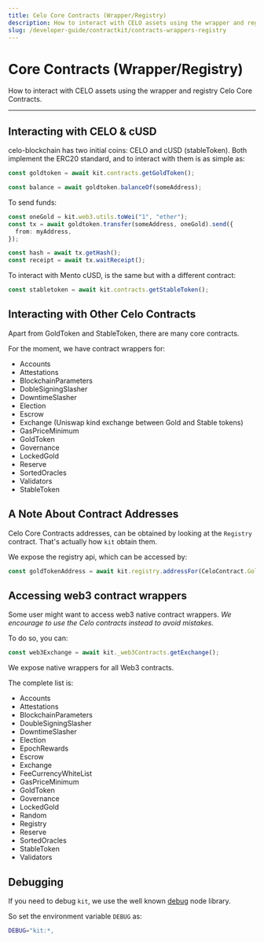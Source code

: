 ```yaml
---
title: Celo Core Contracts (Wrapper/Registry)
description: How to interact with CELO assets using the wrapper and registry Celo Core Contracts.
slug: /developer-guide/contractkit/contracts-wrappers-registry
---
```


# Core Contracts (Wrapper/Registry)

How to interact with CELO assets using the wrapper and registry Celo Core Contracts.

---

## Interacting with CELO & cUSD

celo-blockchain has two initial coins: CELO and cUSD (stableToken).
Both implement the ERC20 standard, and to interact with them is as simple as:

```ts
const goldtoken = await kit.contracts.getGoldToken();

const balance = await goldtoken.balanceOf(someAddress);
```

To send funds:

```ts
const oneGold = kit.web3.utils.toWei("1", "ether");
const tx = await goldtoken.transfer(someAddress, oneGold).send({
  from: myAddress,
});

const hash = await tx.getHash();
const receipt = await tx.waitReceipt();
```

To interact with Mento cUSD, is the same but with a different contract:

```ts
const stabletoken = await kit.contracts.getStableToken();
```

## Interacting with Other Celo Contracts

Apart from GoldToken and StableToken, there are many core contracts.

For the moment, we have contract wrappers for:

- Accounts
- Attestations
- BlockchainParameters
- DobleSigningSlasher
- DowntimeSlasher
- Election
- Escrow
- Exchange (Uniswap kind exchange between Gold and Stable tokens)
- GasPriceMinimum
- GoldToken
- Governance
- LockedGold
- Reserve
- SortedOracles
- Validators
- StableToken

## A Note About Contract Addresses

Celo Core Contracts addresses, can be obtained by looking at the `Registry` contract.
That's actually how `kit` obtain them.

We expose the registry api, which can be accessed by:

```ts
const goldTokenAddress = await kit.registry.addressFor(CeloContract.GoldToken);
```

## Accessing web3 contract wrappers

Some user might want to access web3 native contract wrappers.
_We encourage to use the Celo contracts instead to avoid mistakes._

To do so, you can:

```ts
const web3Exchange = await kit._web3Contracts.getExchange();
```

We expose native wrappers for all Web3 contracts.

The complete list is:

- Accounts
- Attestations
- BlockchainParameters
- DoubleSigningSlasher
- DowntimeSlasher
- Election
- EpochRewards
- Escrow
- Exchange
- FeeCurrencyWhiteList
- GasPriceMinimum
- GoldToken
- Governance
- LockedGold
- Random
- Registry
- Reserve
- SortedOracles
- StableToken
- Validators

## Debugging

If you need to debug `kit`, we use the well known [debug](https://github.com/visionmedia/debug) node library.

So set the environment variable `DEBUG` as:

```bash
DEBUG="kit:*,
```
